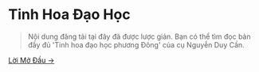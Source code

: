 # Tinh Hoa Đạo Học

> Nội dung đăng tải tại đây đã được lược giản. Bạn có thể tìm đọc bản đầy đủ
> 'Tinh hoa đạo học phương Đông' của cụ Nguyễn Duy Cần.

[Lời Mở Đầu &rarr;](https://github.com/thaicuc/tinh-hoa-dao-hoc/blob/master/00-loi-mo-dau.md)
